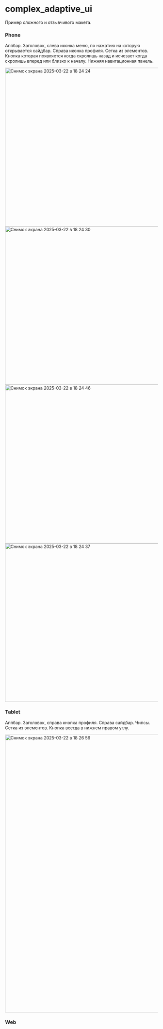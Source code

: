 # complex_adaptive_ui


Пример сложного и отзывчивого макета.

### Phone

Аппбар. Заголовок, cлева иконка меню, по нажатию на которую открывается сайдбар. Справа иконка профиля.
Сетка из элементов.
Кнопка которая появляется когда скролишь назад и исчезает когда скролишь вперед или близко к началу.
Нижняя навигационная панель.

<img width="522" alt="Снимок экрана 2025-03-22 в 18 24 24" src="https://github.com/user-attachments/assets/6eb40dba-a30d-43ab-9b2b-7f3fb57c4539" />
<img width="522" alt="Снимок экрана 2025-03-22 в 18 24 30" src="https://github.com/user-attachments/assets/6e490c57-d33b-42d9-8caf-4b61b222d396" />
<img width="522" alt="Снимок экрана 2025-03-22 в 18 24 46" src="https://github.com/user-attachments/assets/06beac33-f14a-462f-8564-6a7974f0b1ad" />
<img width="522" alt="Снимок экрана 2025-03-22 в 18 24 37" src="https://github.com/user-attachments/assets/e60b49e2-b21b-4677-ba2b-c424e4f87a1c" />

### Tablet

Аппбар. Заголовок, справа кнопка профиля.
Справа сайдбар.
Чипсы.
Сетка из элементов.
Кнопка всегда в нижнем правом углу.

<img width="915" alt="Снимок экрана 2025-03-22 в 18 26 56" src="https://github.com/user-attachments/assets/89493681-a2a4-4be4-9699-19711b527b3a" />

### Web


